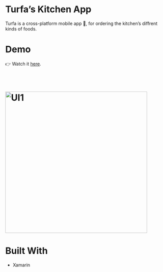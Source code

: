 # Turfa’s Kitchen App
Turfa is a cross-platform mobile app 📱, for ordering the kitchen’s diffrent kinds of foods.

# Demo 
👉 Watch it <a href="https://drive.google.com/file/d/1dJ0GYlwTZ9dJdxdoha48kC7HBVDyuCaq/view?usp=sharing">here</a>.
<br>

<h1 align=“center”>
<br>
<img width="445" alt="UI1" src="https://user-images.githubusercontent.com/44033025/59153104-f6928d00-8a5a-11e9-9718-d102feeef22d.png">
</h1>

# Built With 
* Xamarin 

